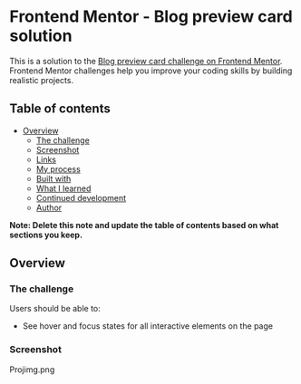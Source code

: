 # Frontend Mentor - Blog preview card solution

This is a solution to the [Blog preview card challenge on Frontend Mentor](https://www.frontendmentor.io/challenges/blog-preview-card-ckPaj01IcS). Frontend Mentor challenges help you improve your coding skills by building realistic projects.

## Table of contents

- [Overview](#overview)
  - [The challenge](#the-challenge)
  - [Screenshot](#screenshot)
  - [Links](#links)
  - [My process](#my-process)
  - [Built with](#built-with)
  - [What I learned](#what-i-learned)
  - [Continued development](#continued-development)
  - [Author](#author)

**Note: Delete this note and update the table of contents based on what sections you keep.**

## Overview

### The challenge

Users should be able to:

- See hover and focus states for all interactive elements on the page

### Screenshot

Projimg.png

### Links

- Solution URL: [Github](https://github.com/Cjsrodrigo/Cjsrodrigo.github.io)
- Live Site URL: [GitPages](https://github.com/Cjsrodrigo/Cjsrodrigo.github.io)

## My process

Structuring and implementing styles are becoming natural to do.

### Built with

- Semantic HTML5 markup
- CSS custom properties

### What I learned

Box model. web page structuring.

### Continued development

Got to get more expertise when manipulating paddings and margins.

Future steps on my development roadmap is to be able to build a solid web app using front-end tech. So on, becoming a fullstack is the goal.

Everyday there's constant refining on HTML, CSS, JS.

After that react/node, database are coming next.

SwiftUI maybe?

## Author

- Website - [Github](https://github.com/Cjsrodrigo)
- Frontend Mentor - [@Cjsrodrigo](https://www.frontendmentor.io/profile/Cjsrodrigo)
